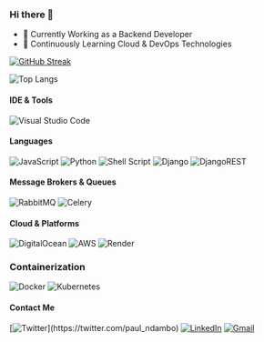 ### Hi there 👋

- 🔭 Currently Working as a Backend Developer
- 🔭 Continuously Learning Cloud & DevOps Technologies

[![GitHub Streak](https://github-readme-streak-stats.herokuapp.com/?user=Paulndambo)](https://git.io/streak-stats)

![Top Langs](https://github-readme-stats.vercel.app/api/top-langs/?username=Paulndambo&hide_progress=true)


#### IDE & Tools
![Visual Studio Code](https://img.shields.io/badge/Visual%20Studio%20Code-0078d7.svg?style=for-the-badge&logo=visual-studio-code&logoColor=white)

#### Languages
![JavaScript](https://img.shields.io/badge/javascript-%23323330.svg?style=for-the-badge&logo=javascript&logoColor=%23F7DF1E)
![Python](https://img.shields.io/badge/python-3670A0?style=for-the-badge&logo=python&logoColor=ffdd54)
![Shell Script](https://img.shields.io/badge/shell_script-%23121011.svg?style=for-the-badge&logo=gnu-bash&logoColor=white)
![Django](https://img.shields.io/badge/django-%23092E20.svg?style=for-the-badge&logo=django&logoColor=white)
![DjangoREST](https://img.shields.io/badge/DJANGO-REST-ff1709?style=for-the-badge&logo=django&logoColor=white&color=ff1709&labelColor=gray)

#### Message Brokers & Queues
![RabbitMQ](https://img.shields.io/badge/Rabbitmq-FF6600?style=for-the-badge&logo=rabbitmq&logoColor=white)
![Celery](https://img.shields.io/badge/Celery-%3670A0.svg?style=for-the-badge&logo=celery&logoColor=green)

#### Cloud & Platforms
![DigitalOcean](https://img.shields.io/badge/DigitalOcean-%230167ff.svg?style=for-the-badge&logo=digitalOcean&logoColor=white)
![AWS](https://img.shields.io/badge/AWS-%23FF9900.svg?style=for-the-badge&logo=amazon-aws&logoColor=white)
![Render](https://img.shields.io/badge/Render-%23FF9900.svg?style=for-the-badge&logo=render&logoColor=white)


### Containerization
![Docker](https://img.shields.io/badge/docker-%230db7ed.svg?style=for-the-badge&logo=docker&logoColor=white)
![Kubernetes](https://img.shields.io/badge/kubernetes-%23326ce5.svg?style=for-the-badge&logo=kubernetes&logoColor=white)

#### Contact Me
[![Twitter](https://img.shields.io/badge/Twitter-%231DA1F2.svg?style=for-the-badge&logo=Twitter&logoColor=white?href=")](https://twitter.com/paul_ndambo)
[![LinkedIn](https://img.shields.io/badge/linkedin-%230077B5.svg?style=for-the-badge&logo=linkedin&logoColor=white)](https://www.linkedin.com/in/paul-ndambo-b1388b184/)
[![Gmail](https://img.shields.io/badge/Gmail-D14836?style=for-the-badge&logo=gmail&logoColor=white)]("paulkadabo@gmail.com")
